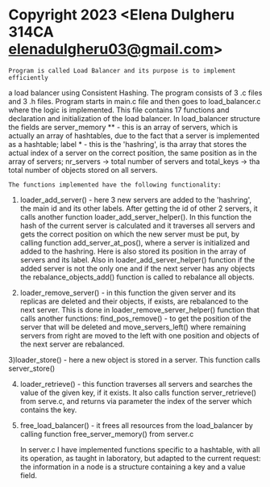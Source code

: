 # Copyright 2023 <Elena Dulgheru 314CA elenadulgheru03@gmail.com>

	Program is called Load Balancer and its purpose is to implement efficiently
a load balancer using Consistent Hashing. The program consists of 3 .c files and
3 .h files.
	Program starts in main.c file and then goes to load_balancer.c where the
logic is implemented. This file contains 17 functions and declaration and
initialization of the load balancer. In load_balancer structure the fields are
server_memory ** - this is an array of servers, which is actually an array of
hashtables, due to the fact that a server is implemented as a hashtable;
label * - this is the 'hashring', is tha array that stores the actual index of
a server on the correct position, the same position as in the array of servers;
nr_servers -> total number of servers and total_keys -> tha total number of
objects stored on all servers.

	The functions implemented have the following functionality:
1) loader_add_server() - here 3 new servers are added to the  'hashring', the
	main id and its other labels. After getting the id of other 2 servers, it
	calls another function loader_add_server_helper(). In this function the
	hash of the current server is calculated and it traverses all servers and
	gets the correct position on which the new server must be put, by calling
	function add_server_at_pos(), where a server is initialized and added to
	the hashring. Here is also stored its position in the array of servers and
	its label.
	Also in loader_add_server_helper() function if the added server is not the
	only one and if the next server has any objects the rebalance_objects_add()
	function is called to rebalance all objects.

2) loader_remove_server() - in this function the given server and its replicas
are deleted and their objects, if exists, are rebalanced to the next server.
This is done in loader_remove_server_helper() function that calls another
functions: find_pos_remove() - to get the position of the server that will be
deleted and move_servers_left() where remaining servers from right are moved to
the left with one position and objects of the next server are rebalanced.

3)loader_store() - here a new object is stored in a server. This function calls
server_store()

4) loader_retrieve() - this function traverses all servers and searches the
value of the given key, if it exists. It also calls function server_retrieve()
from serve.c, and returns via parameter the index of the server which contains
the key.

5) free_load_balancer() - it frees all resources from the load_balancer by
calling function free_server_memory() from server.c

	In server.c I have implemented functions specific to a hashtable, with all
	its operation, as taught in laboratory, but adapted to the current request:
the information in a node is a structure containing a key and a value field.
